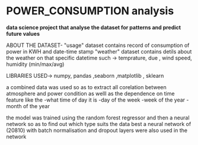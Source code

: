 # POWER_CONSUMPTION analysis
**data science project that analyse the dataset for patterns and predict future values**

ABOUT THE DATASET- "usage" dataset contains record of consumption of power in KWH and date-time stamp "weather" dataset contains detils about the weather on that specific datetime such -> temprature, due , wind speed, humidity (min/max/avg)

LIBRARIES USED-> numpy, pandas ,seaborn ,matplotlib , sklearn

a combined data was used so as to extract all corelation between atmosphere and power condition as welll as the dependence on time feature like the -what time of day it is -day of the week -week of the year -month of the year

the model was trained using the random forest regressor and then a neural network so as to find out which type suits the data best a neural network of (20810) with batch normalisation and dropout layers were also used in the network
